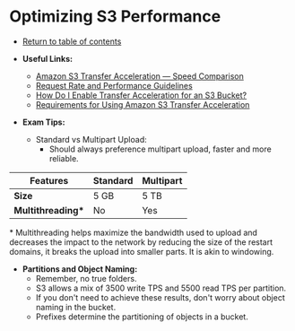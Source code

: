 # Optimizing S3 Performance

* [Return to table of contents](../../../README.md)

* **Useful Links:**
  * [Amazon S3 Transfer Acceleration — Speed Comparison](http://s3-accelerate-speedtest.s3-accelerate.amazonaws.com/en/accelerate-speed-comparsion.html?region=us-east-1&origBucketName=secretcatpics)
  * [Request Rate and Performance Guidelines](https://docs.aws.amazon.com/AmazonS3/latest/dev/request-rate-perf-considerations.html)
  * [How Do I Enable Transfer Acceleration for an S3 Bucket?](https://docs.aws.amazon.com/AmazonS3/latest/user-guide/enable-transfer-acceleration.html)
  * [Requirements for Using Amazon S3 Transfer Acceleration](https://docs.aws.amazon.com/AmazonS3/latest/dev/transfer-acceleration.html#transfer-acceleration-requirements)

* **Exam Tips:**
  * Standard vs Multipart Upload:
    * Should always preference multipart upload, faster and more reliable.

| Features | Standard | Multipart |
| -------- | -------- | --------- |
| **Size** | 5 GB     | 5 TB      |
| **Multithreading\***| No | Yes    |

  \* Multithreading helps maximize the bandwidth used to upload and decreases the impact to the network by reducing the size of the restart domains, it breaks the upload into smaller parts. It is akin to windowing.

* **Partitions and Object Naming:**
  * Remember, no true folders.
  * S3 allows a mix of 3500 write TPS and 5500 read TPS per partition.
  * If you don't need to achieve these results, don't worry about object naming in the bucket.
  * Prefixes determine the partitioning of objects in a bucket.
